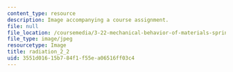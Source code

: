```yaml
---
content_type: resource
description: Image accompanying a course assignment.
file: null
file_location: /coursemedia/3-22-mechanical-behavior-of-materials-spring-2008/3551d01615b784f1f55ea06516ff03c4_radiation_2_2.jpg
file_type: image/jpeg
resourcetype: Image
title: radiation_2_2
uid: 3551d016-15b7-84f1-f55e-a06516ff03c4
---
```

